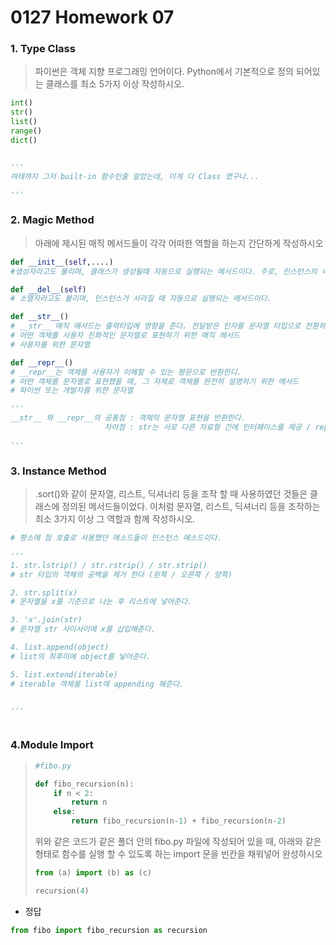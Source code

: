 # 0127 Homework 07

### 1. Type Class

> 파이썬은 객체 지향 프로그래밍 언어이다. Python에서 기본적으로 정의 되어있는 클래스를 최소 5가지 이상 작성하시오.

```python
int()
str()
list()
range()
dict()


'''
여태까지 그저 built-in 함수인줄 알았는데, 이게 다 Class 였구나...

'''
```





### 2. Magic Method

> 아래에 제시된 매직 메서드들이 각각 어떠한 역할을 하는지 간단하게 작성하시오

```python
def __init__(self,....)
#생성자라고도 불리며, 클래스가 생성될때 자동으로 실행되는 메서드이다. 주로, 인스턴스의 속성을 할당하는데 씀

def __del__(self)
# 소멸자라고도 불리며, 인스턴스가 사라질 때 자동으로 실행되는 메서드이다.

def __str__()
# __str__ 매직 매서드는 출력타입에 영향을 준다. 전달받은 인자를 문자열 타입으로 전환하여 돌려준다 
# 어떤 객체를 사용자 친화적인 문자열로 표현하기 위한 매직 메서드
# 사용자를 위한 문자열

def __repr__()
# __repr__는 객체를 사용자가 이해할 수 있는 평문으로 반환한디.
# 어떤 객체를 문자열로 표현했을 때, 그 자체로 객체를 완전히 설명하기 위한 메서드
# 파이썬 또는 개발자를 위한 문자열

'''
__str__ 와 __repr__의 공통점 : 객체의 문자열 표현을 반환한다.
					 차이점 : str는 서로 다른 자료형 간에 인터페이스를 제공 / repr는 사용자가 이해할 수 있는 표현으로 나타내기 위한 용도이다.

'''


```



### 3. Instance Method

> .sort()와 같이 문자열, 리스트, 딕셔너리 등을 조작 할 때 사용하였던 것들은 클래스에 정의된 메서드들이었다. 이처럼 문자열, 리스트, 딕셔너리 등을 조작하는 최소 3가지 이상 그 역할과 함께 작성하시오.



```python
# 평소에 점 호출로 사용했던 메소드들이 인스턴스 메소드이다.

'''
1. str.lstrip() / str.rstrip() / str.strip()
# str 타입의 객체의 공백을 제거 한다 (왼쪽 / 오른쪽 / 양쪽)

2. str.split(x)
# 문자열을 x를 기준으로 나눈 후 리스트에 넣어준다. 

3. 'x'.join(str)
# 문자열 str 사이사이에 x를 삽입해준다.

4. list.append(object)
# list의 최후미에 object를 넣어준다.

5. list.extend(iterable)
# iterable 객체를 list에 appending 해준다.


'''



```



### 4.Module Import

> ```python
> #fibo.py
> 
> def fibo_recursion(n):
>     if n < 2:
>         return n
>     else:
>         return fibo_recursion(n-1) + fibo_recursion(n-2)
> ```
>
> 위와 같은 코드가 같은 폴더 안의 fibo.py 파일에 작성되어 있을 때, 아래와 같은 형태로 함수를 실행 할 수 있도록 하는 import 문을 빈칸을 채워넣어 완성하시오
>
> ```python
> from (a) import (b) as (c)
> 
> recursion(4)
> ```



* 정답

```python
from fibo import fibo_recursion as recursion
```

